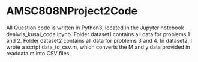 # AMSC808NProject2Code
All Question code is written in Python3, located in the Jupyter notebook dealwis_kusal_code.ipynb.
Folder dataset1 contains all data for problems 1 and 2.
Folder dataset2 contains all data for problems 3 and 4.
  In dataset2, I wrote a script data_to_csv.m, which converts the M and y data provided in readdata.m into CSV files.
